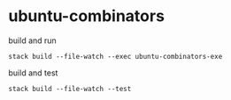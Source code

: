 # ubuntu-combinators

build and run

    stack build --file-watch --exec ubuntu-combinators-exe

build and test

    stack build --file-watch --test